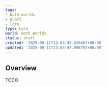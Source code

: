 ```yaml
---
tags:
- both-worlds
- draft
- lore
type: Lore
world: Both Worlds
status: draft
created: '2025-08-11T13:08:45.826467+00:00'
updated: '2025-08-11T13:08:47.906783+00:00'
---
```




## Overview

TODO
